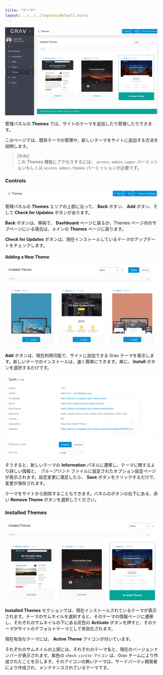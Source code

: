 ```yaml
---
title: "テーマ"
layout: ../../../layouts/Default.astro
---
```


![Admin Themes](themes.png)

管理パネルの **Themes** では、サイトのテーマを追加したり管理したりできます。

このページでは、既存テーマの管理や、新しいテーマをサイトに追加する方法を説明します。

> [!Info]  
> この Themes 機能にアクセスするには、 `access.admin.super` パーミッションもしくは `access.admin.themes` パーミッションが必要です。

### Controls

![Admin Themes](themes1.png)

管理パネルの **Themes** エリアの上部に沿って、 **Back** ボタン、 **Add** ボタン、そして **Check for Updates** ボタンがあります。

**Back** ボタンは、単純で、 **Dashboard** ページに戻るか、Themes ページ内のサブページにいる場合は、メインの **Themes** ページに戻ります。

**Check for Updates** ボタンは、現在インストールしているテーマのアップデートをチェックします。

#### Adding a New Theme

![Admin Themes](themes2.png)

**Add** ボタンは、現在利用可能で、サイトに追加できる Grav テーマを表示します。新しいテーマのインストールは、速く簡単にできます。単に、 **Install** ボタンを選択するだけです。

![Admin Themes](themes3.png)

そうすると、新しいテーマの **Information** パネルに遷移し、テーマに関するより詳しい情報と、 *ブループリント* ファイルに設定されたオプション設定ページが表示されます。設定変更に満足したら、 **Save** ボタンをクリックするだけで、変更が保存されます。

テーマをサイトから削除することもできます。パネルのボタンの右下にある、赤い **Remove Theme** ボタンを選択してください。

### Installed Themes

![Admin Themes](themes4.png)

**Installed Themes** セクションでは、現在インストールされているテーマが表示されます。テーマのサムネイルを選択すると、そのテーマの情報ページに遷移し、それぞれのサムネイルの下にある灰色の **Activate** ボタンを押すと、そのテーマがサイトのデフォルトテーマとして有効化されます。

現在有効なテーマには、 **Active Theme** アイコンが付いています。

それぞれのサムネイルの上部には、それぞれのテーマ名と、現在のバージョンナンバーが表示されます。紫色の `check circle アイコン` は、Grav チームにより作成されたことを示します。そのアイコンの無いテーマは、サードパーティ開発者により作成され、メンテナンスされているテーマです。

